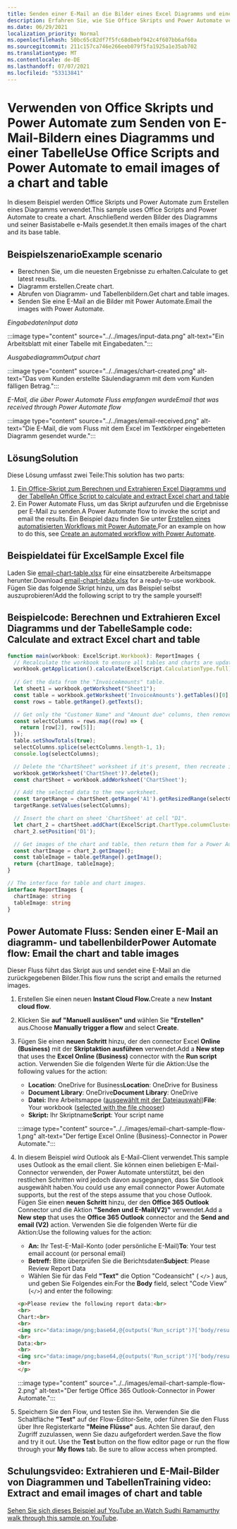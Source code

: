```yaml
---
title: Senden einer E-Mail an die Bilder eines Excel Diagramms und einer Tabelle
description: Erfahren Sie, wie Sie Office Skripts und Power Automate verwenden, um die Bilder eines Excel Diagramms und einer Tabelle zu extrahieren und per E-Mail zu senden.
ms.date: 06/29/2021
localization_priority: Normal
ms.openlocfilehash: 50bc65c82df7f5fc68dbebf942c4f607bb6af60a
ms.sourcegitcommit: 211c157ca746e266eeb079f5fa1925a1e35ab702
ms.translationtype: MT
ms.contentlocale: de-DE
ms.lasthandoff: 07/07/2021
ms.locfileid: "53313841"
---
```

# <a name="use-office-scripts-and-power-automate-to-email-images-of-a-chart-and-table"></a><span data-ttu-id="4cd9f-103">Verwenden von Office Skripts und Power Automate zum Senden von E-Mail-Bildern eines Diagramms und einer Tabelle</span><span class="sxs-lookup"><span data-stu-id="4cd9f-103">Use Office Scripts and Power Automate to email images of a chart and table</span></span>

<span data-ttu-id="4cd9f-104">In diesem Beispiel werden Office Skripts und Power Automate zum Erstellen eines Diagramms verwendet.</span><span class="sxs-lookup"><span data-stu-id="4cd9f-104">This sample uses Office Scripts and Power Automate to create a chart.</span></span> <span data-ttu-id="4cd9f-105">Anschließend werden Bilder des Diagramms und seiner Basistabelle e-Mails gesendet.</span><span class="sxs-lookup"><span data-stu-id="4cd9f-105">It then emails images of the chart and its base table.</span></span>

## <a name="example-scenario"></a><span data-ttu-id="4cd9f-106">Beispielszenario</span><span class="sxs-lookup"><span data-stu-id="4cd9f-106">Example scenario</span></span>

* <span data-ttu-id="4cd9f-107">Berechnen Sie, um die neuesten Ergebnisse zu erhalten.</span><span class="sxs-lookup"><span data-stu-id="4cd9f-107">Calculate to get latest results.</span></span>
* <span data-ttu-id="4cd9f-108">Diagramm erstellen.</span><span class="sxs-lookup"><span data-stu-id="4cd9f-108">Create chart.</span></span>
* <span data-ttu-id="4cd9f-109">Abrufen von Diagramm- und Tabellenbildern.</span><span class="sxs-lookup"><span data-stu-id="4cd9f-109">Get chart and table images.</span></span>
* <span data-ttu-id="4cd9f-110">Senden Sie eine E-Mail an die Bilder mit Power Automate.</span><span class="sxs-lookup"><span data-stu-id="4cd9f-110">Email the images with Power Automate.</span></span>

<span data-ttu-id="4cd9f-111">_Eingabedaten_</span><span class="sxs-lookup"><span data-stu-id="4cd9f-111">_Input data_</span></span>

:::image type="content" source="../../images/input-data.png" alt-text="Ein Arbeitsblatt mit einer Tabelle mit Eingabedaten.":::

<span data-ttu-id="4cd9f-113">_Ausgabediagramm_</span><span class="sxs-lookup"><span data-stu-id="4cd9f-113">_Output chart_</span></span>

:::image type="content" source="../../images/chart-created.png" alt-text="Das vom Kunden erstellte Säulendiagramm mit dem vom Kunden fälligen Betrag.":::

<span data-ttu-id="4cd9f-115">_E-Mail, die über Power Automate Fluss empfangen wurde_</span><span class="sxs-lookup"><span data-stu-id="4cd9f-115">_Email that was received through Power Automate flow_</span></span>

:::image type="content" source="../../images/email-received.png" alt-text="Die E-Mail, die vom Fluss mit dem Excel im Textkörper eingebetteten Diagramm gesendet wurde.":::

## <a name="solution"></a><span data-ttu-id="4cd9f-117">Lösung</span><span class="sxs-lookup"><span data-stu-id="4cd9f-117">Solution</span></span>

<span data-ttu-id="4cd9f-118">Diese Lösung umfasst zwei Teile:</span><span class="sxs-lookup"><span data-stu-id="4cd9f-118">This solution has two parts:</span></span>

1. [<span data-ttu-id="4cd9f-119">Ein Office-Skript zum Berechnen und Extrahieren Excel Diagramms und der Tabelle</span><span class="sxs-lookup"><span data-stu-id="4cd9f-119">An Office Script to calculate and extract Excel chart and table</span></span>](#sample-code-calculate-and-extract-excel-chart-and-table)
1. <span data-ttu-id="4cd9f-120">Ein Power Automate Fluss, um das Skript aufzurufen und die Ergebnisse per E-Mail zu senden.</span><span class="sxs-lookup"><span data-stu-id="4cd9f-120">A Power Automate flow to invoke the script and email the results.</span></span> <span data-ttu-id="4cd9f-121">Ein Beispiel dazu finden Sie unter [Erstellen eines automatisierten Workflows mit Power Automate.](../../tutorials/excel-power-automate-returns.md#create-an-automated-workflow-with-power-automate)</span><span class="sxs-lookup"><span data-stu-id="4cd9f-121">For an example on how to do this, see [Create an automated workflow with Power Automate](../../tutorials/excel-power-automate-returns.md#create-an-automated-workflow-with-power-automate).</span></span>

## <a name="sample-excel-file"></a><span data-ttu-id="4cd9f-122">Beispieldatei für Excel</span><span class="sxs-lookup"><span data-stu-id="4cd9f-122">Sample Excel file</span></span>

<span data-ttu-id="4cd9f-123">Laden Sie <a href="email-chart-table.xlsx">email-chart-table.xlsx</a> für eine einsatzbereite Arbeitsmappe herunter.</span><span class="sxs-lookup"><span data-stu-id="4cd9f-123">Download <a href="email-chart-table.xlsx">email-chart-table.xlsx</a> for a ready-to-use workbook.</span></span> <span data-ttu-id="4cd9f-124">Fügen Sie das folgende Skript hinzu, um das Beispiel selbst auszuprobieren!</span><span class="sxs-lookup"><span data-stu-id="4cd9f-124">Add the following script to try the sample yourself!</span></span>

## <a name="sample-code-calculate-and-extract-excel-chart-and-table"></a><span data-ttu-id="4cd9f-125">Beispielcode: Berechnen und Extrahieren Excel Diagramms und der Tabelle</span><span class="sxs-lookup"><span data-stu-id="4cd9f-125">Sample code: Calculate and extract Excel chart and table</span></span>

```TypeScript
function main(workbook: ExcelScript.Workbook): ReportImages {
  // Recalculate the workbook to ensure all tables and charts are updated.
  workbook.getApplication().calculate(ExcelScript.CalculationType.full);
  
  // Get the data from the "InvoiceAmounts" table.
  let sheet1 = workbook.getWorksheet("Sheet1");
  const table = workbook.getWorksheet('InvoiceAmounts').getTables()[0];
  const rows = table.getRange().getTexts();

  // Get only the "Customer Name" and "Amount due" columns, then remove the "Total" row.
  const selectColumns = rows.map((row) => {
    return [row[2], row[5]];
  });
  table.setShowTotals(true);
  selectColumns.splice(selectColumns.length-1, 1);
  console.log(selectColumns);

  // Delete the "ChartSheet" worksheet if it's present, then recreate it.
  workbook.getWorksheet('ChartSheet')?.delete();
  const chartSheet = workbook.addWorksheet('ChartSheet');

  // Add the selected data to the new worksheet.
  const targetRange = chartSheet.getRange('A1').getResizedRange(selectColumns.length-1, selectColumns[0].length-1);
  targetRange.setValues(selectColumns);

  // Insert the chart on sheet 'ChartSheet' at cell "D1".
  let chart_2 = chartSheet.addChart(ExcelScript.ChartType.columnClustered, targetRange);
  chart_2.setPosition('D1');

  // Get images of the chart and table, then return them for a Power Automate flow.
  const chartImage = chart_2.getImage();
  const tableImage = table.getRange().getImage();
  return {chartImage, tableImage};
}

// The interface for table and chart images.
interface ReportImages {
  chartImage: string
  tableImage: string
}
```

## <a name="power-automate-flow-email-the-chart-and-table-images"></a><span data-ttu-id="4cd9f-126">Power Automate Fluss: Senden einer E-Mail an diagramm- und tabellenbilder</span><span class="sxs-lookup"><span data-stu-id="4cd9f-126">Power Automate flow: Email the chart and table images</span></span>

<span data-ttu-id="4cd9f-127">Dieser Fluss führt das Skript aus und sendet eine E-Mail an die zurückgegebenen Bilder.</span><span class="sxs-lookup"><span data-stu-id="4cd9f-127">This flow runs the script and emails the returned images.</span></span>

1. <span data-ttu-id="4cd9f-128">Erstellen Sie einen neuen **Instant Cloud Flow.**</span><span class="sxs-lookup"><span data-stu-id="4cd9f-128">Create a new **Instant cloud flow**.</span></span>
1. <span data-ttu-id="4cd9f-129">Klicken Sie **auf "Manuell auslösen" und** wählen Sie **"Erstellen"** aus.</span><span class="sxs-lookup"><span data-stu-id="4cd9f-129">Choose **Manually trigger a flow** and select **Create**.</span></span>
1. <span data-ttu-id="4cd9f-130">Fügen Sie einen **neuen Schritt** hinzu, der den connector Excel **Online (Business)** mit der **Skriptaktion ausführen** verwendet.</span><span class="sxs-lookup"><span data-stu-id="4cd9f-130">Add a **New step** that uses the **Excel Online (Business)** connector with the **Run script** action.</span></span> <span data-ttu-id="4cd9f-131">Verwenden Sie die folgenden Werte für die Aktion:</span><span class="sxs-lookup"><span data-stu-id="4cd9f-131">Use the following values for the action:</span></span>
    * <span data-ttu-id="4cd9f-132">**Location**: OneDrive for Business</span><span class="sxs-lookup"><span data-stu-id="4cd9f-132">**Location**: OneDrive for Business</span></span>
    * <span data-ttu-id="4cd9f-133">**Document Library**: OneDrive</span><span class="sxs-lookup"><span data-stu-id="4cd9f-133">**Document Library**: OneDrive</span></span>
    * <span data-ttu-id="4cd9f-134">**Datei:** Ihre Arbeitsmappe ([ausgewählt mit der Dateiauswahl](../../testing/power-automate-troubleshooting.md#select-workbooks-with-the-file-browser-control))</span><span class="sxs-lookup"><span data-stu-id="4cd9f-134">**File**: Your workbook ([selected with the file chooser](../../testing/power-automate-troubleshooting.md#select-workbooks-with-the-file-browser-control))</span></span>
    * <span data-ttu-id="4cd9f-135">**Skript:** Ihr Skriptname</span><span class="sxs-lookup"><span data-stu-id="4cd9f-135">**Script**: Your script name</span></span>

    :::image type="content" source="../../images/email-chart-sample-flow-1.png" alt-text="Der fertige Excel Online (Business)-Connector in Power Automate.":::
1. <span data-ttu-id="4cd9f-137">In diesem Beispiel wird Outlook als E-Mail-Client verwendet.</span><span class="sxs-lookup"><span data-stu-id="4cd9f-137">This sample uses Outlook as the email client.</span></span> <span data-ttu-id="4cd9f-138">Sie können einen beliebigen E-Mail-Connector verwenden, der Power Automate unterstützt, bei den restlichen Schritten wird jedoch davon ausgegangen, dass Sie Outlook ausgewählt haben.</span><span class="sxs-lookup"><span data-stu-id="4cd9f-138">You could use any email connector Power Automate supports, but the rest of the steps assume that you chose Outlook.</span></span> <span data-ttu-id="4cd9f-139">Fügen Sie einen **neuen Schritt** hinzu, der den **Office 365 Outlook** Connector und die Aktion **"Senden und E-Mail(V2)"** verwendet.</span><span class="sxs-lookup"><span data-stu-id="4cd9f-139">Add a **New step** that uses the **Office 365 Outlook** connector and the **Send and email (V2)** action.</span></span> <span data-ttu-id="4cd9f-140">Verwenden Sie die folgenden Werte für die Aktion:</span><span class="sxs-lookup"><span data-stu-id="4cd9f-140">Use the following values for the action:</span></span>
    * <span data-ttu-id="4cd9f-141">**An:** Ihr Test-E-Mail-Konto (oder persönliche E-Mail)</span><span class="sxs-lookup"><span data-stu-id="4cd9f-141">**To**: Your test email account (or personal email)</span></span>
    * <span data-ttu-id="4cd9f-142">**Betreff:** Bitte überprüfen Sie die Berichtsdaten</span><span class="sxs-lookup"><span data-stu-id="4cd9f-142">**Subject**: Please Review Report Data</span></span>
    * <span data-ttu-id="4cd9f-143">Wählen Sie für das Feld **"Text"** die Option "Codeansicht" ( `</>` ) aus, und geben Sie Folgendes ein:</span><span class="sxs-lookup"><span data-stu-id="4cd9f-143">For the **Body** field, select "Code View" (`</>`) and enter the following:</span></span>

    ```HTML
    <p>Please review the following report data:<br>
    <br>
    Chart:<br>
    <br>
    <img src="data:image/png;base64,@{outputs('Run_script')?['body/result/chartImage']}"/>
    <br>
    Data:<br>
    <br>
    <img src="data:image/png;base64,@{outputs('Run_script')?['body/result/tableImage']}"/>
    <br>
    </p>
    ```

    :::image type="content" source="../../images/email-chart-sample-flow-2.png" alt-text="Der fertige Office 365 Outlook-Connector in Power Automate.":::
1. <span data-ttu-id="4cd9f-145">Speichern Sie den Flow, und testen Sie ihn. Verwenden Sie die Schaltfläche **"Test"** auf der Flow-Editor-Seite, oder führen Sie den Fluss über Ihre Registerkarte **"Meine Flüsse"** aus. Achten Sie darauf, den Zugriff zuzulassen, wenn Sie dazu aufgefordert werden.</span><span class="sxs-lookup"><span data-stu-id="4cd9f-145">Save the flow and try it out. Use the **Test** button on the flow editor page or run the flow through your **My flows** tab. Be sure to allow access when prompted.</span></span>

## <a name="training-video-extract-and-email-images-of-chart-and-table"></a><span data-ttu-id="4cd9f-146">Schulungsvideo: Extrahieren und E-Mail-Bilder von Diagrammen und Tabellen</span><span class="sxs-lookup"><span data-stu-id="4cd9f-146">Training video: Extract and email images of chart and table</span></span>

<span data-ttu-id="4cd9f-147">[Sehen Sie sich dieses Beispiel auf YouTube an.](https://youtu.be/152GJyqc-Kw)</span><span class="sxs-lookup"><span data-stu-id="4cd9f-147">[Watch Sudhi Ramamurthy walk through this sample on YouTube](https://youtu.be/152GJyqc-Kw).</span></span>

